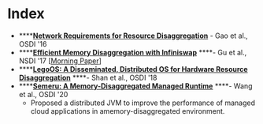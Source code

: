 # Index

* \*\*\*\*[**Network Requirements for Resource Disaggregation**](https://www.usenix.org/system/files/conference/osdi16/osdi16-gao.pdf) - Gao et al., OSDI '16
* \*\*\*\*[**Efficient Memory Disaggregation with Infiniswap**](https://www.usenix.org/conference/nsdi17/technical-sessions/presentation/gu) ****- Gu et al., NSDI '17 \[[Morning Paper](https://blog.acolyer.org/2017/05/05/efficient-memory-disaggregation-with-infiniswap/)\]
* \*\*\*\*[**LegoOS: A Disseminated, Distributed OS for Hardware Resource Disaggregation**](https://www.usenix.org/conference/osdi18/presentation/shan) ****- Shan et al., OSDI '18
* \*\*\*\*[**Semeru: A Memory-Disaggregated Managed Runtime**](https://www.usenix.org/conference/osdi20/presentation/wang) ****- Wang et al., OSDI '20
  * Proposed a distributed JVM to improve the performance of managed cloud applications in amemory-disaggregated environment. 



